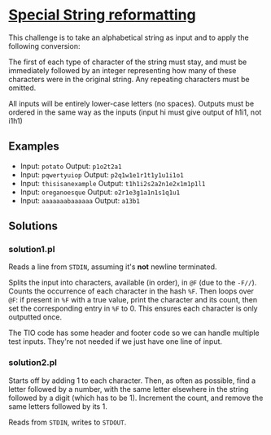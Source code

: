 # [Special String reformatting][codegolf]

This challenge is to take an alphabetical string as input and to
apply the following conversion:

The first of each type of character of the string must stay, and
must be immediately followed by an integer representing how many
of these characters were in the original string. Any repeating
characters must be omitted.

All inputs will be entirely lower-case letters (no spaces). Outputs
must be ordered in the same way as the inputs (input hi must give
output of h1i1, not i1h1)

## Examples

* Input: `potato` Output: `p1o2t2a1`
* Input: `pqwertyuiop` Output: `p2q1w1e1r1t1y1u1i1o1`
* Input: `thisisanexample` Output: `t1h1i2s2a2n1e2x1m1p1l1`
* Input: `oreganoesque` Output: `o2r1e3g1a1n1s1q1u1`
* Input: `aaaaaaabaaaaaa` Output: `a13b1`

[codegolf]: https://codegolf.stackexchange.com/questions/205834/special-string-reformatting

## Solutions

### solution1.pl

Reads a line from `STDIN`, assuming it's **not** newline terminated.

Splits the input into characters, available (in order), in `@F`
(due to the `-F//`). Counts the occurrence of each character in the
hash `%F`. Then loops over `@F`: if present in `%F` with a true
value, print the character and its count, then set the corresponding
entry in `%F` to 0. This ensures each character is only outputted
once.

The TIO code has some header and footer code so we can handle
multiple test inputs. They're not needed if we just have one line
of input.

### solution2.pl

Starts off by adding 1 to each character. Then, as often as possible,
find a letter followed by a number, with the same letter elsewhere
in the string followed by a digit (which has to be 1). Increment
the count, and remove the same letters followed by its 1.

Reads from `STDIN`, writes to `STDOUT`.
